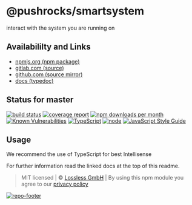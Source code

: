 # @pushrocks/smartsystem
interact with the system you are running on

## Availabililty and Links
* [npmjs.org (npm package)](https://www.npmjs.com/package/@pushrocks/smartsystem)
* [gitlab.com (source)](https://gitlab.com/pushrocks/smartsystem)
* [github.com (source mirror)](https://github.com/pushrocks/smartsystem)
* [docs (typedoc)](https://pushrocks.gitlab.io/smartsystem/)

## Status for master
[![build status](https://gitlab.com/pushrocks/smartsystem/badges/master/build.svg)](https://gitlab.com/pushrocks/smartsystem/commits/master)
[![coverage report](https://gitlab.com/pushrocks/smartsystem/badges/master/coverage.svg)](https://gitlab.com/pushrocks/smartsystem/commits/master)
[![npm downloads per month](https://img.shields.io/npm/dm/@pushrocks/smartsystem.svg)](https://www.npmjs.com/package/@pushrocks/smartsystem)
[![Known Vulnerabilities](https://snyk.io/test/npm/@pushrocks/smartsystem/badge.svg)](https://snyk.io/test/npm/@pushrocks/smartsystem)
[![TypeScript](https://img.shields.io/badge/TypeScript->=%203.x-blue.svg)](https://nodejs.org/dist/latest-v10.x/docs/api/)
[![node](https://img.shields.io/badge/node->=%2010.x.x-blue.svg)](https://nodejs.org/dist/latest-v10.x/docs/api/)
[![JavaScript Style Guide](https://img.shields.io/badge/code%20style-prettier-ff69b4.svg)](https://prettier.io/)

## Usage

We recommend the use of TypeScript for best Intellisense

For further information read the linked docs at the top of this readme.

> MIT licensed | **&copy;** [Lossless GmbH](https://lossless.gmbh)
| By using this npm module you agree to our [privacy policy](https://lossless.gmbH/privacy)

[![repo-footer](https://lossless.gitlab.io/publicrelations/repofooter.svg)](https://maintainedby.lossless.com)
